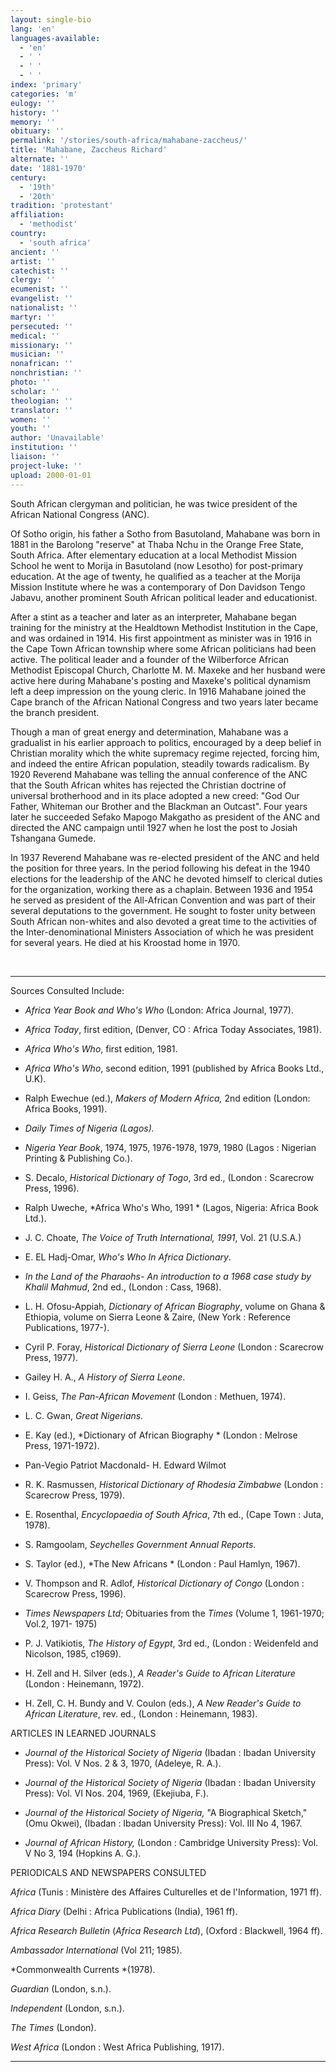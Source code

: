 ```yaml
---
layout: single-bio
lang: 'en'
languages-available:
  - 'en'
  - ' '
  - ' '
  - ' '
index: 'primary'
categories: 'm'
eulogy: ''
history: ''
memory: ''
obituary: ''
permalink: '/stories/south-africa/mahabane-zaccheus/'
title: 'Mahabane, Zaccheus Richard'
alternate: ''
date: '1881-1970'
century:
  - '19th'
  - '20th'
tradition: 'protestant'
affiliation:
  - 'methodist'
country:
  - 'south africa'
ancient: ''
artist: ''
catechist: ''
clergy: ''
ecumenist: ''
evangelist: ''
nationalist: ''
martyr: ''
persecuted: ''
medical: ''
missionary: ''
musician: ''
nonafrican: ''
nonchristian: ''
photo: ''
scholar: ''
theologian: ''
translator: ''
women: ''
youth: ''
author: 'Unavailable'
institution: ''
liaison: ''
project-luke: ''
upload: 2000-01-01
---
```



South African clergyman and politician, he was twice president of the African National Congress (ANC).

Of Sotho origin, his father a Sotho from Basutoland, Mahabane was born in 1881 in the Barolong "reserve" at Thaba Nchu in the Orange Free State, South Africa. After elementary education at a local Methodist Mission School he went to Morija in Basutoland (now Lesotho) for post-primary education. At the age of twenty, he qualified as a teacher at the Morija Mission Institute where he was a contemporary of Don Davidson Tengo Jabavu, another prominent South African political leader and educationist.

After a stint as a teacher and later as an interpreter, Mahabane began training for the ministry at the Healdtown Methodist Institution in the Cape, and was ordained in 1914. His first appointment as minister was in 1916 in the Cape Town African township where some African politicians had been active. The political leader and a founder of the Wilberforce African Methodist Episcopal Church, Charlotte M. M. Maxeke and her husband were active here during Mahabane's posting and Maxeke's political dynamism left a deep impression on the young cleric. In 1916 Mahabane joined the Cape branch of the African National Congress and two years later became the branch president.

Though a man of great energy and determination, Mahabane was a gradualist in his earlier approach to politics, encouraged by a deep belief in Christian morality which the white supremacy regime rejected, forcing him, and indeed the entire African population, steadily towards radicalism. By 1920 Reverend Mahabane was telling the annual conference of the ANC that the South African whites has rejected the Christian doctrine of universal brotherhood and in its place adopted a new creed: "God Our Father, Whiteman our Brother and the Blackman an Outcast". Four years later he succeeded Sefako Mapogo Makgatho as president of the ANC and directed the ANC campaign until 1927 when he lost the post to Josiah Tshangana Gumede.

In 1937 Reverend Mahabane was re-elected president of the ANC and held the position for three years. In the period following his defeat in the 1940 elections for the leadership of the ANC he devoted himself to clerical duties for the organization, working there as a chaplain. Between 1936 and 1954 he served as president of the All-African Convention and was part of their several deputations to the government. He sought to foster unity between South African non-whites and also devoted a great time to the activities of the Inter-denominational Ministers Association of which he was president for several years. He died at his Kroostad home in 1970.

&nbsp;

---

Sources Consulted Include:

* *Africa Year Book and Who's Who*  (London: Africa Journal, 1977).

* *Africa Today*, first edition, (Denver, CO : Africa Today Associates, 1981).

* *Africa Who's Who*, first edition, 1981.

* *Africa Who's Who*, second edition, 1991 (published by Africa Books Ltd., U.K).

* Ralph Ewechue (ed.),  *Makers of Modern Africa,*  2nd edition  (London: Africa Books, 1991).

* *Daily Times of Nigeria (Lagos).*

* *Nigeria Year Book*, 1974, 1975, 1976-1978, 1979, 1980 (Lagos : Nigerian Printing &amp; Publishing Co.).

* S. Decalo, *Historical Dictionary of Togo*, 3rd ed., (London : Scarecrow Press, 1996).

* Ralph Uweche, *Africa Who's Who, 1991 *
(Lagos, Nigeria: Africa Book Ltd.).

* J. C. Choate, *The Voice of Truth International, 1991*,
Vol. 21 (U.S.A.)

* E. EL Hadj-Omar, *Who's Who In Africa Dictionary*.

* *In the Land of the Pharaohs- An introduction to a 1968 case study by
Khalil Mahmud*, 2nd ed., (London : Cass, 1968).

* L. H. Ofosu-Appiah, *Dictionary of African Biography*, volume on Ghana &amp; Ethiopia,
volume on Sierra Leone  &amp; Zaire, (New York : Reference Publications, 1977-).

* Cyril P. Foray, *Historical Dictionary of Sierra Leone* (London : Scarecrow Press, 1977).

* Gailey H. A., *A History of Sierra Leone*.

* I. Geiss, *The Pan-African Movement* (London : Methuen, 1974).

* L. C. Gwan, *Great Nigerians.*

* E. Kay (ed.), *Dictionary of African Biography * (London : Melrose Press, 1971-1972).

* Pan-Vegio Patriot Macdonald- H. Edward Wilmot

* R. K. Rasmussen, *Historical Dictionary of Rhodesia Zimbabwe* (London : Scarecrow Press, 1979).

* E. Rosenthal, *Encyclopaedia of South Africa*, 7th ed., (Cape Town : Juta, 1978).

* S. Ramgoolam, *Seychelles Government Annual Reports*.

* S. Taylor (ed.), *The New Africans * (London : Paul Hamlyn, 1967).

* V. Thompson and R. Adlof, *Historical Dictionary of Congo* (London : Scarecrow Press, 1996).

* *Times Newspapers Ltd*; Obituaries from the *Times* (Volume 1, 1961-1970;
Vol.2, 1971- 1975)

* P. J. Vatikiotis, *The History of Egypt*, 3rd ed., (London : Weidenfeld and Nicolson, 1985, c1969).

* H. Zell and H. Silver (eds.), *A Reader's Guide to African Literature* (London : Heinemann, 1972).

* H. Zell, C. H. Bundy and V. Coulon (eds.), *A New Reader's Guide to African Literature*, rev. ed., (London : Heinemann, 1983).

ARTICLES IN LEARNED JOURNALS

* *Journal of the Historical Society of Nigeria* (Ibadan : Ibadan University Press): Vol. V Nos. 2 &amp; 3, 1970,  (Adeleye, R. A.).

* *Journal of the Historical Society of Nigeria* (Ibadan : Ibadan University Press): Vol. VI Nos. 204, 1969,  (Ekejiuba, F.).

* *Journal of the Historical Society of Nigeria,* "A Biographical Sketch,"  (Omu Okwei), (Ibadan : Ibadan University Press): Vol. III No 4, 1967.

* *Journal of African History,* (London : Cambridge University Press): Vol. V No 3, 194 (Hopkins A. G.).

PERIODICALS AND NEWSPAPERS CONSULTED

*Africa* (Tunis : Ministère des Affaires Culturelles et de l'Information, 1971 ff).

*Africa Diary* (Delhi : Africa Publications (India), 1961 ff).

*Africa Research Bulletin* (*Africa Research Ltd*), (Oxford : Blackwell, 1964 ff).

*Ambassador International* (Vol 211; 1985).

*Commonwealth Currents *(1978).

*Guardian* (London, s.n.).

*Independent* (London, s.n.).

*The Times* (London).

*West Africa* (London : West Africa Publishing,
1917).

---